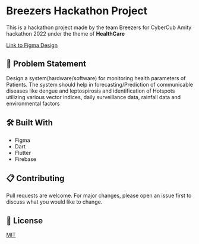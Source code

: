 # Breezers Hackathon Project

This is a hackathon project made by the team Breezers for CyberCub Amity hackathon 2022 under the theme of <b>HealthCare</b>

[Link to Figma Design](https://www.figma.com/file/U20OyXQUeN2wJWZRbwE8re/Healthy-India?node-id=0%3A1&t=hUWwTaYc1gDkrptW-0)

## 💾 Problem Statement

Design a system(hardware/software) for monitoring health parameters of Patients. The system should help in forecasting/Prediction of communicable diseases like dengue and leptospirosis and identification of Hotspots utilizing various vector indices, daily surveillance data, rainfall data and environmental factors

## 🛠️ Built With

- Figma
- Dart
- Flutter
- Firebase


## 📋  Contributing

Pull requests are welcome. For major changes, please open an issue first to discuss what you would like to change.

## 📜  License
[MIT](./LICENSE)
